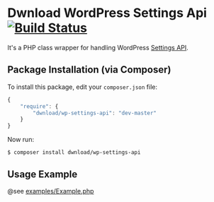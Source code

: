 # Dwnload WordPress Settings Api [![Build Status](https://travis-ci.org/dwnload/WpSettingsApi.svg?branch=master)](https://travis-ci.org/dwnload/WpSettingsApi)
It's a PHP class wrapper for handling WordPress [Settings API](http://codex.wordpress.org/Settings_API).

## Package Installation (via Composer)

To install this package, edit your `composer.json` file:

```js
{
    "require": {
        "dwnload/wp-settings-api": "dev-master"
    }
}
```

Now run:

`$ composer install dwnload/wp-settings-api`

Usage Example
---------------

@see [examples/Example.php](https://github.com/dwnload/WpSettingsApi/tree/master/examples/Example.php)